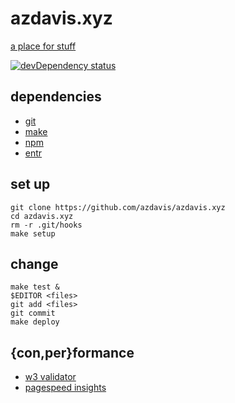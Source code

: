 # azdavis.xyz

[a place for stuff][]

[a place for stuff]: http://azdavis.xyz

[![devDependency status][]][devDependency info]

[devDependency status]: https://david-dm.org/azdavis/azdavis.xyz/dev-status.svg
[devDependency info]: https://david-dm.org/azdavis/azdavis.xyz?type=dev

## dependencies

- [git][]
- [make][]
- [npm][]
- [entr][]

[git]: https://git-scm.com
[make]: https://www.gnu.org/software/make
[npm]: https://www.npmjs.com
[entr]: http://entrproject.org

## set up

    git clone https://github.com/azdavis/azdavis.xyz
    cd azdavis.xyz
    rm -r .git/hooks
    make setup

## change

    make test &
    $EDITOR <files>
    git add <files>
    git commit
    make deploy

## {con,per}formance

- [w3 validator][]
- [pagespeed insights][]

[w3 validator]: https://validator.w3.org/nu/?doc=http://azdavis.xyz
[pagespeed insights]: https://developers.google.com/speed/pagespeed/insights/?url=http://azdavis.xyz
